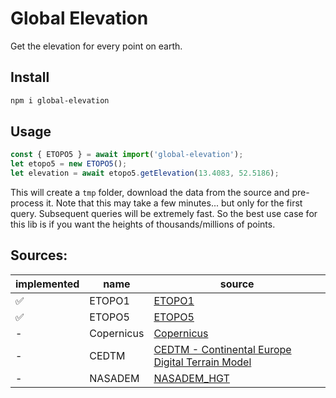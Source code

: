 # Global Elevation

Get the elevation for every point on earth.

## Install

```bash
npm i global-elevation 
```

## Usage

```javascript
const { ETOPO5 } = await import('global-elevation');
let etopo5 = new ETOPO5();
let elevation = await etopo5.getElevation(13.4083, 52.5186);
```

This will create a `tmp` folder, download the data from the source and pre-process it.
Note that this may take a few minutes... but only for the first query. Subsequent queries will be extremely fast.
So the best use case for this lib is if you want the heights of thousands/millions of points.

## Sources:

| implemented | name       | source                                                                                |
|-------------|------------|---------------------------------------------------------------------------------------|
| ✅           | ETOPO1     | [ETOPO1](https://www.ngdc.noaa.gov/mgg/global/)                                       |
| ✅           | ETOPO5     | [ETOPO5](https://data.europa.eu/data/datasets/dat-92-en)                              |
| -           | Copernicus | [Copernicus](https://registry.opendata.aws/copernicus-dem/)                           |
| -           | CEDTM      | [CEDTM - Continental Europe Digital Terrain Model](https://zenodo.org/record/4724549) |
| -           | NASADEM    | [NASADEM_HGT](https://e4ftl01.cr.usgs.gov/MEASURES/NASADEM_HGT.001/2000.02.11/)       |

